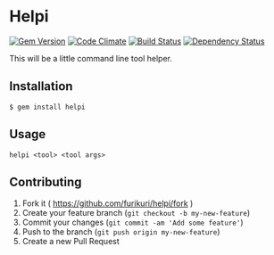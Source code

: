 # Helpi

[![Gem Version](https://badge.fury.io/rb/helpi.svg)](http://badge.fury.io/rb/helpi)
[![Code Climate](https://codeclimate.com/github/FuriKuri/helpi.png)](https://codeclimate.com/github/FuriKuri/helpi)
[![Build Status](https://travis-ci.org/FuriKuri/helpi.svg?branch=master)](https://travis-ci.org/FuriKuri/helpi)
[![Dependency Status](https://gemnasium.com/FuriKuri/helpi.svg)](https://gemnasium.com/FuriKuri/helpi)

This will be a little command line tool helper.

## Installation

    $ gem install helpi

## Usage

```
helpi <tool> <tool args>
```
## Contributing

1. Fork it ( https://github.com/furikuri/helpi/fork )
2. Create your feature branch (`git checkout -b my-new-feature`)
3. Commit your changes (`git commit -am 'Add some feature'`)
4. Push to the branch (`git push origin my-new-feature`)
5. Create a new Pull Request
